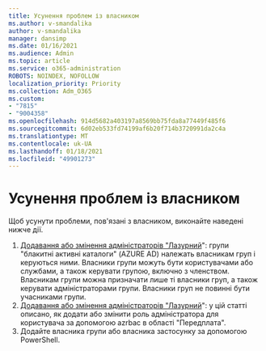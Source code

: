 ```yaml
---
title: Усунення проблем із власником
ms.author: v-smandalika
author: v-smandalika
manager: dansimp
ms.date: 01/16/2021
ms.audience: Admin
ms.topic: article
ms.service: o365-administration
ROBOTS: NOINDEX, NOFOLLOW
localization_priority: Priority
ms.collection: Adm_O365
ms.custom:
- "7815"
- "9004358"
ms.openlocfilehash: 914d5682a403197a8569bb75fda8a77449f485f6
ms.sourcegitcommit: 6d02eb533fd74199af6b20f714b3720991da2c4a
ms.translationtype: MT
ms.contentlocale: uk-UA
ms.lasthandoff: 01/18/2021
ms.locfileid: "49901273"
---
```

# <a name="troubleshoot-owner-issues"></a>Усунення проблем із власником

Щоб усунути проблеми, пов'язані з власником, виконайте наведені нижче дії.

1. [Додавання або змінення адміністраторів "Лазурний](https://docs.microsoft.com/azure/active-directory/fundamentals/active-directory-accessmanagement-managing-group-owners)": групи "блакитні активні каталоги" (AZURE AD) належать власникам груп і керуються ними. Власники групи можуть бути користувачами або службами, а також керувати групою, включно з членством. Власникам групи можна призначати лише ті власники груп, а також керувати адміністраторами групи. Власники груп не повинні бути учасниками групи.
2. [Додавання або змінення адміністраторів "Лазурний](https://docs.microsoft.com/azure/cost-management-billing/manage/add-change-subscription-administrator)": у цій статті описано, як додати або змінити роль адміністратора для користувача за допомогою azrbac в області "Передплата".
3. Додайте власника групи або власника застосунку за допомогою PowerShell.
